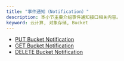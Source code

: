 ```yaml
---
title: "事件通知（Notification）"
description: 本小节主要介绍事件通知接口相关内容。
keyword: 云计算, 对象存储, Bucket
---
```


- [PUT Bucket Notification](put_notification/)
- [GET Bucket Notification](get_notification/)
- [DELETE Bucket Notification](delete_notification/)
